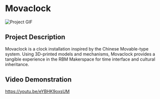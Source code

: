 # Movaclock
![Project GIF](https://github.com/janetckm/janetckm.github.io/blob/efb3ab5e4aa43636325bbee032f5282108ceb97e/assets/img/works_movaclock.gif)

## Project Description
Movaclock is a clock installation inspired by the Chinese Movable-type system. Using 3D-printed models and mechanisms, Movaclock provides a tangible experience in the RBM Makerspace for time interface and cultural inheritance.

## Video Demonstration
https://youtu.be/eYBHK9oxsUM

